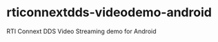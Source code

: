 rticonnextdds-videodemo-android
================================

RTI Connext DDS Video Streaming demo for Android
